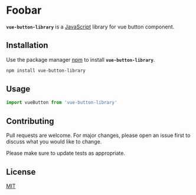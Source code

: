# Foobar

<strong>`vue-button-library`</strong> is a [JavaScript](https://en.wikipedia.org/wiki/JavaScript) library for vue button component.

## Installation

Use the package manager [npm](https://www.npmjs.com/) to install <strong>`vue-button-library`</strong>.

```bash
npm install vue-button-library
```

## Usage

```js
import vueButton from 'vue-button-library'
```

## Contributing

Pull requests are welcome. For major changes, please open an issue first
to discuss what you would like to change.

Please make sure to update tests as appropriate.

## License

[MIT](https://choosealicense.com/licenses/mit/)